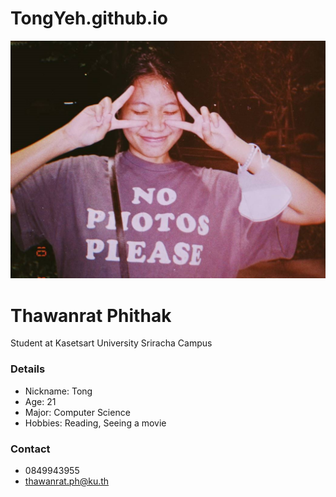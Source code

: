 # TongYeh.github.io 
![Tong.png](./img1.jpg)
# Thawanrat Phithak
Student at Kasetsart University Sriracha Campus

### Details
- Nickname: Tong
- Age: 21
- Major: Computer Science
- Hobbies: Reading, Seeing a movie

### Contact
- 0849943955
- thawanrat.ph@ku.th

